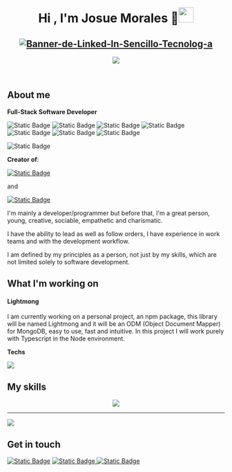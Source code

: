 <h1 align="center"><b>Hi , I'm Josue Morales 👋</b><img src="https://media.giphy.com/media/hvRJCLFzcasrR4ia7z/giphy.gif" width="35"></h1>

<h2 align="center">
  <a href="https://www.linkedin.com/in/jossdev-js/"><img src="https://raw.githubusercontent.com/JossDev-Morales/JossDev-Morales/main/Banner%20de%20LinkedIn%20Sencillo%20Tecnolog%C3%ADa.png" alt="Banner-de-Linked-In-Sencillo-Tecnolog-a" border="0"></a>
</h2>

<p align="center">
  <a href="https://www.linkedin.com/in/jossdev-js/"><img src="https://readme-typing-svg.herokuapp.com?font=Time+New+Roman&color=c86dfe&size=25&center=true&vCenter=true&width=600&height=100&lines=Full-stack+Dev;Self-taught+Front-End+Dev;Logic+Back-end+Dev;Designer;Active+Learner/Researcher;Love+to+learn+new+stuffs"></a>
</p>

<br>

<h2>About me</h2>

**Full-Stack Software Developer** 

![Static Badge](https://img.shields.io/badge/Javascript-1C353D?style=for-the-badge&logo=javascript&logoColor=white&labelColor=1C353D) ![Static Badge](https://img.shields.io/badge/React-1C353D?style=for-the-badge&logo=React&logoColor=white&labelColor=1C353D) ![Static Badge](https://img.shields.io/badge/Node-1C353D?style=for-the-badge&logo=node.js&logoColor=white&labelColor=1C353D) ![Static Badge](https://img.shields.io/badge/Typescript-1C353D?style=for-the-badge&logo=typescript&logoColor=white&labelColor=1C353D) ![Static Badge](https://img.shields.io/badge/UI%2FUX-1C353D?style=for-the-badge&logo=figma&logoColor=white&labelColor=1C353D) ![Static Badge](https://img.shields.io/badge/SQL_Databases-1C353D?style=for-the-badge&logo=postgresql&logoColor=white&labelColor=1C353D) ![Static Badge](https://img.shields.io/badge/Document_Databases-1C353D?style=for-the-badge&logo=mongodb&logoColor=white&labelColor=1C353D)

![Static Badge](https://img.shields.io/badge/Portfolio-%23fe004a?style=social&logo=netlify&logoColor=%23fe004a&labelColor=%23fe004a&color=%23fe004a)


**Creator of**:

[![Static Badge](https://img.shields.io/badge/Bignumber.io-%23cb0000?style=for-the-badge&logo=npm&label=Package&labelColor=%230d1117)
]() 

and 

[![Static Badge](https://img.shields.io/badge/Number--converter.io-%23cb0000?style=for-the-badge&logo=npm&label=Package&labelColor=%230d1117)
]()

I'm mainly a developer/programmer but before that, I'm a great person, young, creative, sociable, empathetic and charismatic.

I have the ability to lead as well as follow orders, I have experience in work teams and with the development workflow.

I am defined by my principles as a person, not just by my skills, which are not limited solely to software development.
<br>
<h2>What I'm working on</h2>
<h4>Lightmong</h4>
I am currently working on a personal project, an npm package, this library will be named Lightmong and it will be an ODM (Object Document Mapper) for MongoDB, easy to use, fast and intuitive. In this project I will work purely with Typescript in the Node environment.

**Techs**

<img src="https://skillicons.dev/icons?i=git,github,js,mongodb,nodejs,ts,vscode&perline=14" />


<h2>My skills</h2>
<p align="center">
  <a href="https://skillicons.dev">
    <img src="https://skillicons.dev/icons?i=html,css,md,javascript,typescript,react,redux,tailwind,bootstrap,sass,nodejs,express,sequelize,postgresql,mongodb,git,github,figma,vscode,postman,discord&perline=14" />
  </a>
</p>
<hr>
<img  align="center"  src="https://github-readme-stats.anuraghazra1.vercel.app/api/top-langs/?username=jossdev-morales&theme=dark&hide_border=false&no-bg=true&no-frame=true&langs_count=10"/>

## Get in touch

[![Static Badge](https://img.shields.io/badge/Linkedin-%230a66c2?style=for-the-badge&logo=linkedin)]() [![Static Badge](https://img.shields.io/badge/Discord-%235865f2?style=for-the-badge)
](https://discord.com/users/564970023479934977) [![Static Badge](https://img.shields.io/badge/Twitter-black?style=for-the-badge&logo=x&labelColor=black)
](https://twitter.com/JossDev_)


